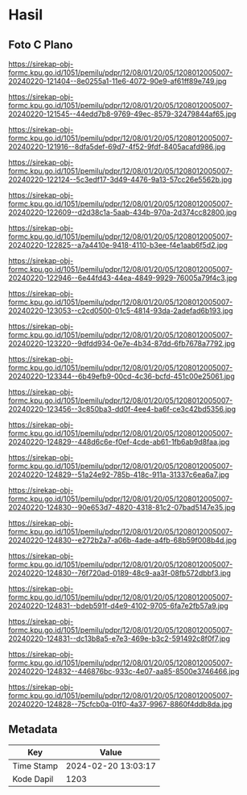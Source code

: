 # Hasil

## Foto C Plano

https://sirekap-obj-formc.kpu.go.id/1051/pemilu/pdpr/12/08/01/20/05/1208012005007-20240220-121404--8e0255a1-11e6-4072-90e9-af61ff89e749.jpg

https://sirekap-obj-formc.kpu.go.id/1051/pemilu/pdpr/12/08/01/20/05/1208012005007-20240220-121545--44edd7b8-9769-49ec-8579-32479844af65.jpg

https://sirekap-obj-formc.kpu.go.id/1051/pemilu/pdpr/12/08/01/20/05/1208012005007-20240220-121916--8dfa5def-69d7-4f52-9fdf-8405acafd986.jpg

https://sirekap-obj-formc.kpu.go.id/1051/pemilu/pdpr/12/08/01/20/05/1208012005007-20240220-122124--5c3edf17-3d49-4476-9a13-57cc26e5562b.jpg

https://sirekap-obj-formc.kpu.go.id/1051/pemilu/pdpr/12/08/01/20/05/1208012005007-20240220-122609--d2d38c1a-5aab-434b-970a-2d374cc82800.jpg

https://sirekap-obj-formc.kpu.go.id/1051/pemilu/pdpr/12/08/01/20/05/1208012005007-20240220-122825--a7a4410e-9418-4110-b3ee-f4e1aab6f5d2.jpg

https://sirekap-obj-formc.kpu.go.id/1051/pemilu/pdpr/12/08/01/20/05/1208012005007-20240220-122946--6e44fd43-44ea-4849-9929-76005a79f4c3.jpg

https://sirekap-obj-formc.kpu.go.id/1051/pemilu/pdpr/12/08/01/20/05/1208012005007-20240220-123053--c2cd0500-01c5-4814-93da-2adefad6b193.jpg

https://sirekap-obj-formc.kpu.go.id/1051/pemilu/pdpr/12/08/01/20/05/1208012005007-20240220-123220--9dfdd934-0e7e-4b34-87dd-6fb7678a7792.jpg

https://sirekap-obj-formc.kpu.go.id/1051/pemilu/pdpr/12/08/01/20/05/1208012005007-20240220-123344--6b49efb9-00cd-4c36-bcfd-451c00e25061.jpg

https://sirekap-obj-formc.kpu.go.id/1051/pemilu/pdpr/12/08/01/20/05/1208012005007-20240220-123456--3c850ba3-dd0f-4ee4-ba6f-ce3c42bd5356.jpg

https://sirekap-obj-formc.kpu.go.id/1051/pemilu/pdpr/12/08/01/20/05/1208012005007-20240220-124829--448d6c6e-f0ef-4cde-ab61-1fb6ab9d8faa.jpg

https://sirekap-obj-formc.kpu.go.id/1051/pemilu/pdpr/12/08/01/20/05/1208012005007-20240220-124829--51a24e92-785b-418c-911a-31337c6ea6a7.jpg

https://sirekap-obj-formc.kpu.go.id/1051/pemilu/pdpr/12/08/01/20/05/1208012005007-20240220-124830--90e653d7-4820-4318-81c2-07bad5147e35.jpg

https://sirekap-obj-formc.kpu.go.id/1051/pemilu/pdpr/12/08/01/20/05/1208012005007-20240220-124830--e272b2a7-a06b-4ade-a4fb-68b59f008b4d.jpg

https://sirekap-obj-formc.kpu.go.id/1051/pemilu/pdpr/12/08/01/20/05/1208012005007-20240220-124830--76f720ad-0189-48c9-aa3f-08fb572dbbf3.jpg

https://sirekap-obj-formc.kpu.go.id/1051/pemilu/pdpr/12/08/01/20/05/1208012005007-20240220-124831--bdeb591f-d4e9-4102-9705-6fa7e2fb57a9.jpg

https://sirekap-obj-formc.kpu.go.id/1051/pemilu/pdpr/12/08/01/20/05/1208012005007-20240220-124831--dc13b8a5-e7e3-469e-b3c2-591492c8f0f7.jpg

https://sirekap-obj-formc.kpu.go.id/1051/pemilu/pdpr/12/08/01/20/05/1208012005007-20240220-124832--446876bc-933c-4e07-aa85-8500e3746466.jpg

https://sirekap-obj-formc.kpu.go.id/1051/pemilu/pdpr/12/08/01/20/05/1208012005007-20240220-124828--75cfcb0a-01f0-4a37-9967-8860f4ddb8da.jpg


## Metadata

| Key        | Value               |
| ---------- | ------------------- |
| Time Stamp | 2024-02-20 13:03:17 |
| Kode Dapil | 1203                |



